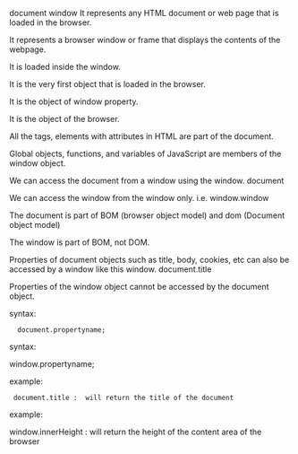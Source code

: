 document
window
It represents any HTML document or web page that is loaded in the browser.

It represents a browser window or frame that displays the contents of the webpage.   

It is loaded inside the window.

It is the very first object that is loaded in the browser.

It is the object of window property.

It is the object of the browser.

All the tags, elements with attributes in HTML are part of the document.

Global objects, functions, and variables of JavaScript are members of the window object.

We can access the document from a window using the window. document

We can access the window from the window only. i.e. window.window

The document is part of BOM (browser object model) and dom (Document object model)

The window is part of BOM, not DOM.

Properties of document objects such as title, body, cookies, etc can also be accessed by a window like this window. document.title

Properties of the window object cannot be accessed by the document object.

syntax:

      document.propertyname;

syntax:

window.propertyname;

example:

     document.title :  will return the title of the document

example:

window.innerHeight : will return the height of the content area of the browser
